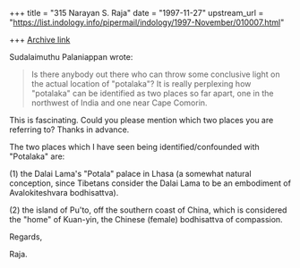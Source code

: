 +++
title = "315 Narayan S. Raja"
date = "1997-11-27"
upstream_url = "https://list.indology.info/pipermail/indology/1997-November/010007.html"

+++
[Archive link](https://list.indology.info/pipermail/indology/1997-November/010007.html)

Sudalaimuthu Palaniappan wrote:

> Is there anybody out there who can throw some conclusive
> light on the actual location of "potalaka"? It is really
> perplexing how "potalaka" can be identified as two places
> so far apart, one in the northwest of India and one near
> Cape Comorin.


This is fascinating.  Could you please mention
which two places you are referring to?  Thanks
in advance.


The two places which I have seen being identified/confounded
with "Potalaka" are:

(1) the Dalai Lama's "Potala" palace in Lhasa (a somewhat
    natural conception, since Tibetans consider the Dalai Lama
    to be an embodiment of Avalokiteshvara bodhisattva).

(2) the island of Pu'to, off the southern coast of China,
    which is considered the "home" of Kuan-yin, the
    Chinese (female) bodhisattva of compassion.

Regards,


Raja.



